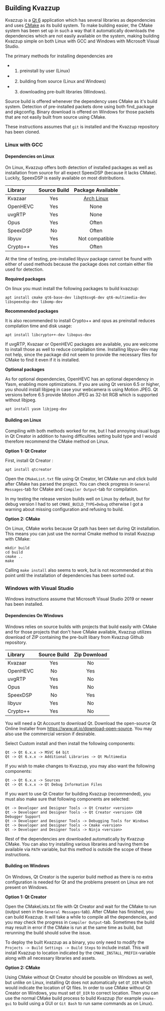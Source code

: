 ## Building Kvazzup

Kvazzup is a [Qt 6](https://www.qt.io/product/qt6) application which has several libraries as dependencies and uses [CMake](https://cmake.org/) as its build system. To make building easier, the CMake system has been set up in such a way that it automatically downloads the dependencies which are not easily available on the system, making building Kvazzup simple on both Linux with GCC and Windows with Microsoft Visual Studio. 

The primary methods for installing dependencies are 
* 1) preinstall by user (Linux)
* 2) building from source (Linux and Windows)
* 3) downloading pre-built libraries (Windows). 

Source build is offered whenever the dependency uses CMake as it's build system. Detection of pre-installed packets done using both find_package and pkgconfig. Binary download is offered on Windows for those packets that are not easily built from source using CMake.

These instructions assumes that `git` is installed and the Kvazzup repository has been cloned. 

### Linux with GCC

#### Dependencies on Linux

On Linux, Kvazzup offers both detection of installed packages as well as installation from source for all expect SpeexDSP (because it lacks CMake). Luckily, SpeexDSP is easily available on most distributions.

| Library  | Source Build  | Package Available |
| :---     | :---:         | :---:             | 
| Kvazaar  |     Yes       |    [Arch Linux](https://archlinux.org/packages/community/x86_64/kvazaar/) | 
| OpenHEVC |     Yes       |        None       | 
| uvgRTP   |     Yes       |        None       | 
| Opus     |     Yes       |        Often      | 
| SpeexDSP |     No        |        Often      | 
| libyuv   |     Yes       |  Not compatible   | 
| Crypto++ |     Yes       |        Often      | 

At the time of testing, pre-installed libyuv package cannot be found with either of used methods because the package does not contain either file used for detection.

**Required packages**

On linux you must install the following packages to build kvazzup: 

```
apt install cmake qt6-base-dev libqt6svg6-dev qt6-multimedia-dev libspeexdsp-dev libomp-dev
```

**Recommended packages**

It is also recommended to install Crypto++ and opus as preinstall reduces compilation time and disk usage:

```
apt install libcrypto++-dev libopus-dev
```

If uvgRTP, Kvazaar or OpenHEVC packages are available, you are welcome to install those as well to reduce compilation time. Installing libyuv-dev may not help, since the package did not seem to provide the necessary files for CMake to find it even if it is installed.

**Optional packages**

As for optional dependencies, OpenHEVC has an optional dependency in Yasm, enabling more optimizations. If you are using Qt version 6.5 or higher, you should install libjpeg in case your webcamera is using Motion JPEG. Qt versions before 6.5 provide Motion JPEG as 32-bit RGB which is supported without libjpeg.

```
apt install yasm libjpeg-dev
```

#### Building on Linux

Compiling with both methods worked for me, but I had annoying visual bugs in Qt Creator in addition to having difficulties setting build type and I would therefore recommend the CMake method on Linux.

**Option 1: Qt Creator**

First, install Qt Creator :
```
apt install qtcreator
```

Open the `CMakeList.txt` file using Qt Creator, let CMake run and click build after CMake has parsed the project. You can check progress in `General Messages`-tab for CMake and `Compiler Output`-tab for compilation.

In my testing the release version builds well on Linux by default, but for debug version I had to set `CMAKE_BUILD_TYPE=Debug` otherwise I got a warning about missing configuration and refusing to build.

**Option 2: CMake**

On Linux, CMake works because Qt path has been set during Qt installation. This means you can just use the normal Cmake method to install Kvazzup with CMake:

```
mkdir build
cd build
cmake ..
make
```

Calling `make install` also seems to work, but is not recommended at this point until the installation of dependencies has been sorted out.

### Windows with Visual Studio

Windows instructions assume that Microsoft Visual Studio 2019 or newer has been installed.

#### Dependencies On Windows

Windows relies on source builds with projects that build easily with CMake and for those projects that don't have CMake available, Kvazzup utilizes download of ZIP containing the pre-built libary from Kvazzup Github repository.

| Library  | Source Build | Zip Download |
| :---     | :---:        | :---:        | 
| Kvazaar  |     Yes      |      No      | 
| OpenHEVC |     No       |      Yes     | 
| uvgRTP   |     Yes      |      No      | 
| Opus     |     Yes      |      No      | 
| SpeexDSP |     No       |      Yes     | 
| libyuv   |     Yes      |      No      | 
| Crypto++ |     Yes      |      No      | 


You will need a Qt Account to download Qt. Download the open-source Qt Online Installer from https://www.qt.io/download-open-source. You may also use the commercial version if desirable. 

Select Custom install and then install the following components:
```
Qt -> Qt 6.x.x -> MSVC 64 bit
Qt -> Qt 6.x.x -> Additional Libraries -> Qt Multimedia
```

If you wish to make changes to Kvazzup, you may also want the following components:
```
Qt -> Qt 6.x.x -> Sources
Qt -> Qt 6.x.x -> Qt Debug Information Files
```

If you want to use Qt Creator for building Kvazzup (recommended), you must also make sure that following components are selected:
```
Qt -> Developer and Designer Tools -> Qt Creator <version>
Qt -> Developer and Designer Tools -> Qt Creator <version> CDB Debugger Support
Qt -> Developer and Designer Tools -> Debugging Tools for Windows
Qt -> Developer and Designer Tools -> Cmake <version>
Qt -> Developer and Designer Tools -> Ninja <version>
```

Rest of the dependencies are downloaded automatically by Kvazzup CMake. You can also try installing various libraries and having them be available via `PATH` variable, but this method is outside the scope of these instructions.

#### Building on Windows

On Windows, Qt Creator is the superior build method as there is no extra configuration is needed for Qt and the problems present on Linux are not present on Windows.

**Option 1: Qt Creator**

Open the CMakeLists.txt file with Qt Creator and wait for the CMake to run (output seen in the `General Messages`-tab). After CMake has finished, you can build Kvazzup. It will take a while to compile all the dependencies, and you may check the progress in `Compiler Output`-tab. Sometimes the build may result in error if the CMake is run at the same time as build, but rerunning the build should solve the issue.

To deploy the built Kvazzup as a binary, you only need to modify the `Projects -> Build Settings -> Build Steps` to include install. This will install Kvazzup to location indicated by the `CMAKE_INSTALL_PREFIX`-variable along with all necessary libraries and assets.

**Option 2: CMake**

Using CMake without Qt Creator should be possible on Windows as well, but unlike on Linux, installing Qt does not automatically set `QT_DIR` which would indicate the location of Qt files. In order to use CMake without Qt Creator on Windows, you must set `QT_DIR` to correct location. Then you can use the normal CMake build process to build Kvazzup (for example `cmake-gui` to build using a GUI or `Git Bash` to run same commands as on Linux).

